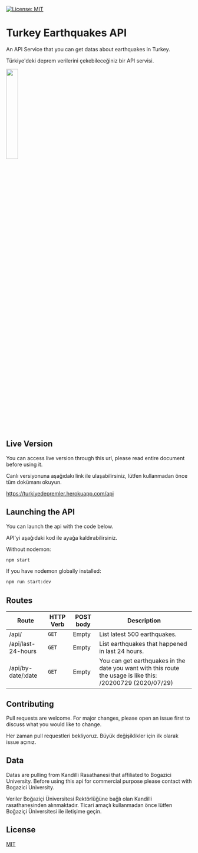 [![License: MIT](https://img.shields.io/badge/License-MIT-yellow.svg)](https://opensource.org/licenses/MIT)

# Turkey Earthquakes API

An API Service that you can get datas about earthquakes in Turkey.

Türkiye'deki deprem verilerini çekebileceğiniz bir API servisi.

<img src="https://user-images.githubusercontent.com/31375123/88917771-fe218080-d270-11ea-8532-01cfe02c7827.jpg" width=25% height=25%>

## Live Version

You can access live version through this url, please read entire document before using it.

Canlı versiyonuna aşağıdakı link ile ulaşabilirsiniz, lütfen kullanmadan önce tüm dokümanı okuyun.

https://turkiyedepremler.herokuapp.com/api

## Launching the API

You can launch the api with the code below.

API'yi aşağıdaki kod ile ayağa kaldırabilirsiniz.


Without nodemon:

```bash
npm start
```
If you have nodemon globally installed:

```bash
npm run start:dev
```

## Routes

| Route | HTTP Verb	 | POST body	 | Description	 |
| --- | --- | --- | --- |
| /api/ | `GET` | Empty | List latest 500 earthquakes. |
| /api/last-24-hours | `GET` | Empty | List earthquakes that happened in last 24 hours. |
| /api/by-date/:date | `GET` | Empty | You can get earthquakes in the date you want with this route the usage is like this: /20200729 (2020/07/29) |


## Contributing
Pull requests are welcome. For major changes, please open an issue first to discuss what you would like to change.

Her zaman pull requestleri bekliyoruz. Büyük değişiklikler için ilk olarak issue açınız.

## Data

Datas are pulling from Kandilli Rasathanesi that affiliated to Bogazici University. Before using this api for commercial purpose please contact with Bogazici University.

Veriler Boğaziçi Üniversitesi Rektörlüğüne bağlı olan Kandilli rasathanesinden alınmaktadır. Ticari amaçlı kullanmadan önce lütfen Boğaziçi Üniversitesi ile iletişime geçin.



## License
[MIT](https://choosealicense.com/licenses/mit/)
